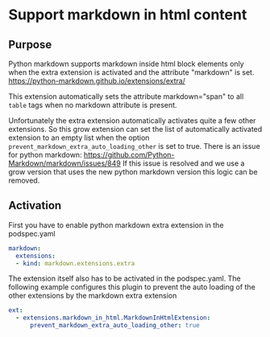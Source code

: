 # Support markdown in html content

## Purpose

Python markdown supports markdown inside html block elements only when the extra extension is activated
and the attribute "markdown" is set.
https://python-markdown.github.io/extensions/extra/

This extension automatically sets the attribute markdown="span" to all `table` tags
when no markdown attribute is present. 

Unfortunately the extra extension automatically activates quite a few other extensions.
So this grow extension can set the list of automatically activated extension to an empty list
when the option `prevent_markdown_extra_auto_loading_other` is set to true.
There is an issue for python markdown: https://github.com/Python-Markdown/markdown/issues/849
If this issue is resolved and we use a grow version that uses the new python markdown version 
this logic can be removed. 


## Activation

First you have to enable python markdown extra extension in the podspec.yaml

```yaml
markdown:
  extensions:
  - kind: markdown.extensions.extra
```

The extension itself also has to be activated in the podspec.yaml.
The following example configures this plugin to prevent the auto loading of the other extensions
by the markdown extra extension

```yaml
ext:
  - extensions.markdown_in_html.MarkdownInHtmlExtension:
      prevent_markdown_extra_auto_loading_other: true
```


